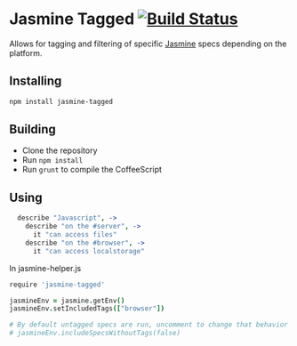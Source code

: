 # Jasmine Tagged [![Build Status](https://travis-ci.org/atom/jasmine-tagged.svg?branch=master)](https://travis-ci.org/atom/jasmine-tagged)

Allows for tagging and filtering of specific
[Jasmine](https://github.com/pivotal/jasmine) specs depending on the
platform.

## Installing

```sh
npm install jasmine-tagged
```

## Building
  * Clone the repository
  * Run `npm install`
  * Run `grunt` to compile the CoffeeScript

## Using

```coffeescript
  describe "Javascript", ->
    describe "on the #server", ->
      it "can access files"
    describe "on the #browser", ->
      it "can access localstorage"
```

In jasmine-helper.js

```coffeescript
require 'jasmine-tagged'

jasmineEnv = jasmine.getEnv()
jasmineEnv.setIncludedTags(["browser"])

# By default untagged specs are run, uncomment to change that behavior
# jasmineEnv.includeSpecsWithoutTags(false)
```
